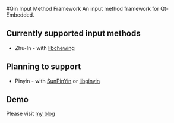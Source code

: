 #Qin Input Method Framework
An input method framework for Qt-Embedded.

## Currently supported input methods
* Zhu-In - with [libchewing](https://github.com/chewing/libchewing)

## Planning to support
* Pinyin - with [SunPinYin](https://code.google.com/p/sunpinyin/) or [libpinyin](https://github.com/libpinyin/libpinyin)

## Demo
Please visit [my blog](http://berelent.blogspot.tw/2011/01/embedded-system-final-project.html)
